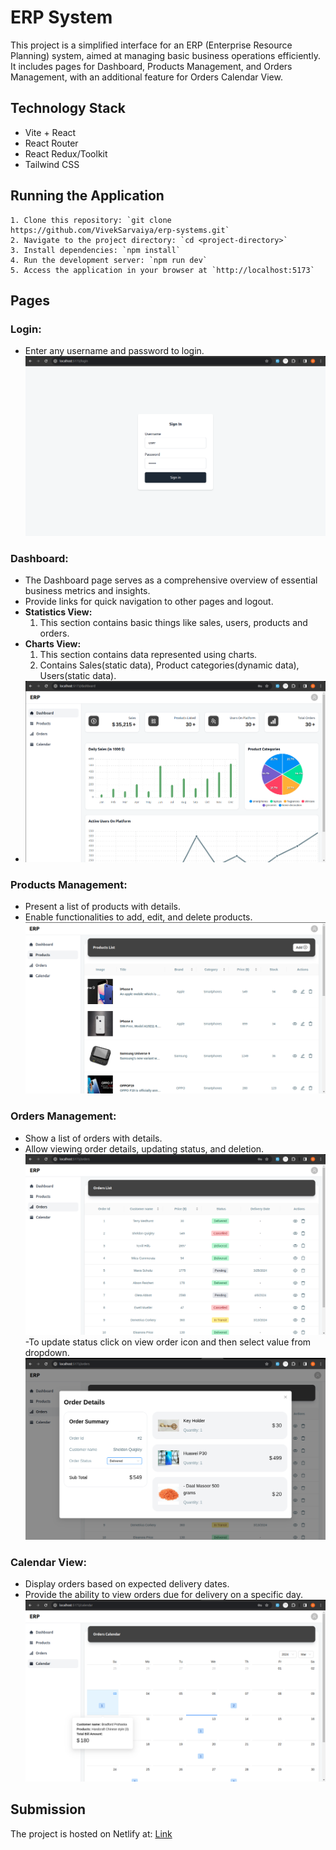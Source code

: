 
# ERP System

This project is a simplified interface for an ERP (Enterprise Resource Planning) system, aimed at managing basic business operations efficiently. It includes pages for Dashboard, Products Management, and Orders Management, with an additional feature for Orders Calendar View.

## Technology Stack

- Vite + React
- React Router
- React Redux/Toolkit
- Tailwind CSS

## Running the Application

    1. Clone this repository: `git clone https://github.com/VivekSarvaiya/erp-systems.git`    
    2. Navigate to the project directory: `cd <project-directory>`
    3. Install dependencies: `npm install`
    4. Run the development server: `npm run dev`
    5. Access the application in your browser at `http://localhost:5173`

## Pages

### Login:

- Enter any username and password to login.
![login](/public/login.png)

### Dashboard:

- The Dashboard page serves as a comprehensive overview of essential business metrics and insights.
- Provide links for quick navigation to other pages and logout.
- **Statistics View:** 
    1. This section contains basic things like sales, users, products and orders.
- **Charts View:** 
    1. This section contains data represented using charts.
    2. Contains Sales(static data), Product categories(dynamic data), Users(static data).
- ![dashboard](/public/dashboard.png)

### Products Management:

- Present a list of products with details.
- Enable functionalities to add, edit, and delete products.
![products](/public/products.png)

### Orders Management:

- Show a list of orders with details.
- Allow viewing order details, updating status, and deletion.
![orders](/public/orders.png)
-To update status click on view order icon and then select value from dropdown. 
![orderstatus](/public/orderstatus.png)

### Calendar View:

- Display orders based on expected delivery dates.
- Provide the ability to view orders due for delivery on a specific day.
![calendar](/public/calendar.png)

## Submission

The project is hosted on Netlify at: [Link](<repository-url>)